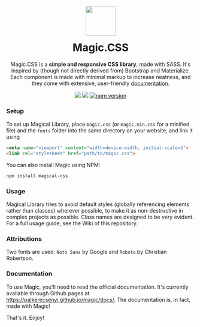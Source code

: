 <p align="center">
  <a href="https://palkerecsenyi.github.io/magic/docs/">
    <img src="https://palkerecsenyi.github.io/magic/docs/documentation/media/icon.svg" width="80">
  </a>
  <h1 align="center" style="margin-top:0;">Magic.CSS</h1>
</p>
<p align="center">Magic.CSS is a <strong>simple and responsive CSS library</strong>, made with SASS. It's inspired by (though not directly derived from) Bootstrap and Materialize. Each component is made with minimal markup to increase neatness, and they come with extensive, user-friendly <a href="https://palkerecsenyi.github.io/magic/docs/">documentation</a>.</p>
<p align="center">
  <img src="https://img.shields.io/badge/components-10-brightgreen.svg">
  <img src="https://img.shields.io/badge/lines-1295-brightgreen.svg">
  <a href="https://badge.fury.io/js/magical-css"><img src="https://badge.fury.io/js/magical-css.svg" alt="npm version"></a>
</p>

### Setup
To set up Magical Library, place `magic.css` (or `magic.min.css` for a minified file) and the `fonts` folder into the same directory on your website, and link it using
```HTML
<meta name="viewport" content="width=device-width, initial-scale=1">
<link rel="stylesheet" href="path/to/magic.css">
```
You can also install Magic using NPM:
```bash
npm install magical-css
```

### Usage
Magical Library tries to avoid default styles (globally referencing elements rather than classes) wherever possible, to make it as non-destructive in complex projects as possible. Class names are designed to be very evident. For a full usage guide, see the Wiki of this repository.

### Attributions
Two fonts are used: `Noto Sans` by Google and `Roboto` by Christian Robertson.

### Documentation
To use Magic, you'll need to read the official documentation. It's currently available through Github pages at https://palkerecsenyi.github.io/magic/docs/. The documentation is, in fact, made with Magic!

That's it. Enjoy!
